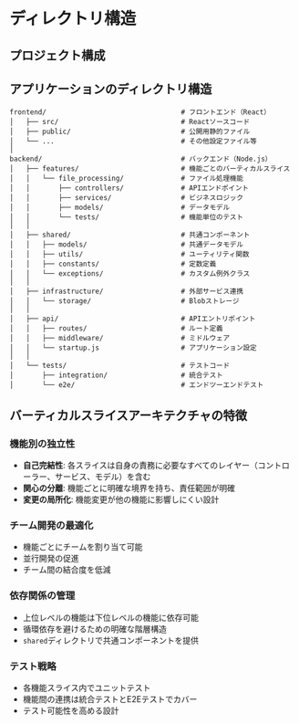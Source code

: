 # ディレクトリ構造

## プロジェクト構成

## アプリケーションのディレクトリ構造

```
frontend/                                 # フロントエンド（React）
│   ├── src/                              # Reactソースコード
│   ├── public/                           # 公開用静的ファイル
│   └── ...                               # その他設定ファイル等
│
backend/                                  # バックエンド（Node.js）
│   ├── features/                         # 機能ごとのバーティカルスライス
│   │   └── file_processing/              # ファイル処理機能
│   │       ├── controllers/              # APIエンドポイント
│   │       ├── services/                 # ビジネスロジック
│   │       ├── models/                   # データモデル
│   │       └── tests/                    # 機能単位のテスト
│   │
│   ├── shared/                           # 共通コンポーネント
│   │   ├── models/                       # 共通データモデル
│   │   ├── utils/                        # ユーティリティ関数
│   │   ├── constants/                    # 定数定義
│   │   └── exceptions/                   # カスタム例外クラス
│   │
│   ├── infrastructure/                   # 外部サービス連携
│   │   └── storage/                      # Blobストレージ
│   │
│   ├── api/                              # APIエントリポイント
│   │   ├── routes/                       # ルート定義
│   │   ├── middleware/                   # ミドルウェア
│   │   └── startup.js                    # アプリケーション設定
│   │
│   └── tests/                            # テストコード
│       ├── integration/                  # 統合テスト
│       └── e2e/                          # エンドツーエンドテスト
```

## バーティカルスライスアーキテクチャの特徴

### 機能別の独立性

- **自己完結性**: 各スライスは自身の責務に必要なすべてのレイヤー（コントローラー、サービス、モデル）を含む
- **関心の分離**: 機能ごとに明確な境界を持ち、責任範囲が明確
- **変更の局所化**: 機能変更が他の機能に影響しにくい設計

### チーム開発の最適化

- 機能ごとにチームを割り当て可能
- 並行開発の促進
- チーム間の結合度を低減

### 依存関係の管理

- 上位レベルの機能は下位レベルの機能に依存可能
- 循環依存を避けるための明確な階層構造
- `shared`ディレクトリで共通コンポーネントを提供

### テスト戦略

- 各機能スライス内でユニットテスト
- 機能間の連携は統合テストとE2Eテストでカバー
- テスト可能性を高める設計
